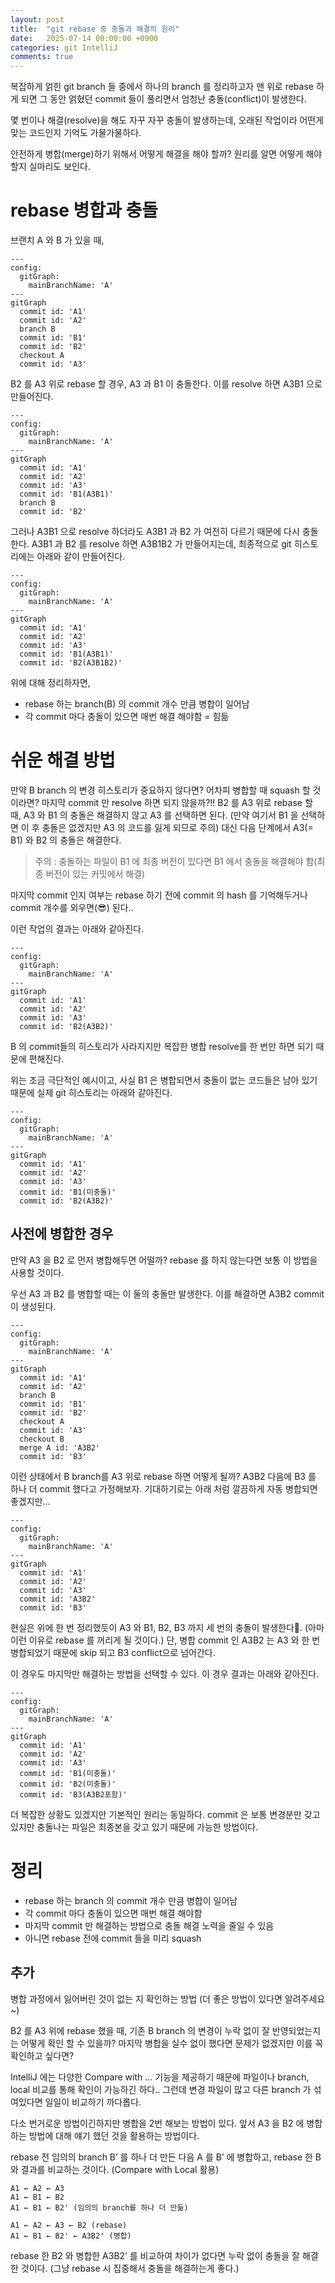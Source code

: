 ```yaml
---
layout: post
title:  "git rebase 중 충돌과 해결의 원리"
date:   2025-07-14 00:00:00 +0900
categories: git IntelliJ
comments: true
---
```


복잡하게 얽힌 git branch 들 중에서 하나의 branch 를 정리하고자 맨 위로 rebase 하게 되면 그 동안 얽혔던 commit 들이 풀리면서 엄청난 충돌(conflict)이 발생한다.

몇 번이나 해결(resolve)을 해도 자꾸 자꾸 충돌이 발생하는데, 오래된 작업이라 어떤게 맞는 코드인지 기억도 가물가물하다.

안전하게 병합(merge)하기 위해서 어떻게 해결을 해야 할까? 원리를 알면 어떻게 해야 할지 실마리도 보인다.

# rebase 병합과 충돌

브랜치 A 와 B 가 있을 때,

```mermaid
---
config:
  gitGraph:
    mainBranchName: 'A'
---
gitGraph
  commit id: 'A1'
  commit id: 'A2'
  branch B
  commit id: 'B1'
  commit id: 'B2'
  checkout A
  commit id: 'A3'
```

B2 를 A3 위로 rebase 할 경우, A3 과 B1 이 충돌한다. 이를 resolve 하면 A3B1 으로 만들어진다.

```mermaid
---
config:
  gitGraph:
    mainBranchName: 'A'
---
gitGraph
  commit id: 'A1'
  commit id: 'A2'
  commit id: 'A3'
  commit id: 'B1(A3B1)'
  branch B
  commit id: 'B2'
```

그러나 A3B1 으로 resolve 하더라도 A3B1 과 B2 가 여전히 다르기 때문에 다시 충돌한다. A3B1 과 B2 를 resolve 하면 A3B1B2 가 만들어지는데, 최종적으로 git 히스토리에는 아래와 같이 만들어진다.

```mermaid
---
config:
  gitGraph:
    mainBranchName: 'A'
---
gitGraph
  commit id: 'A1'
  commit id: 'A2'
  commit id: 'A3'
  commit id: 'B1(A3B1)'
  commit id: 'B2(A3B1B2)'
```

위에 대해 정리하자면,

- rebase 하는 branch(B) 의 commit 개수 만큼 병합이 일어남
- 각 commit 마다 충돌이 있으면 매번 해결 해야함 = 힘듦

# 쉬운 해결 방법

만약 B branch 의 변경 히스토리가 중요하지 않다면? 어차피 병합할 때 squash 할 것이라면? 마지막 commit 만 resolve 하면 되지 않을까?!!
B2 를 A3 위로 rebase 할 때, A3 와 B1 의 충돌은 해결하지 않고 A3 를 선택하면 된다. (만약 여기서 B1 을 선택하면 이 후 충돌은 없겠지만 A3 의 코드를 잃게 되므로 주의)
대신 다음 단계에서 A3(= B1) 와 B2 의 충돌은 해결한다.

> 주의 : 충돌하는 파일이 B1 에 최종 버전이 있다면 B1 에서 충돌을 해결해야 함(최종 버전이 있는 커밋에서 해결)
> 

마지막 commit 인지 여부는 rebase 하기 전에 commit 의 hash 를 기억해두거나 commit 개수를 외우면(😎) 된다..

이런 작업의 결과는 아래와 같아진다.

```mermaid
---
config:
  gitGraph:
    mainBranchName: 'A'
---
gitGraph
  commit id: 'A1'
  commit id: 'A2'
  commit id: 'A3'
  commit id: 'B2(A3B2)'
```

B 의 commit들의 히스토리가 사라지지만 복잡한 병합 resolve를 한 번만 하면 되기 때문에 편해진다.

위는 조금 극단적인 예시이고, 사실 B1 은 병합되면서 충돌이 없는 코드들은 남아 있기 때문에 실제 git 히스토리는 아래와 같아진다.

```mermaid
---
config:
  gitGraph:
    mainBranchName: 'A'
---
gitGraph
  commit id: 'A1'
  commit id: 'A2'
  commit id: 'A3'
  commit id: 'B1(미충돌)'
  commit id: 'B2(A3B2)'
```

## 사전에 병합한 경우

만약 A3 을 B2 로 먼저 병합해두면 어떨까? rebase 를 하지 않는다면 보통 이 방법을 사용할 것이다.

우선 A3 과 B2 를 병합할 때는 이 둘의 충돌만 발생한다. 이를 해결하면 A3B2 commit 이 생성된다.

```mermaid
---
config:
  gitGraph:
    mainBranchName: 'A'
---
gitGraph
  commit id: 'A1'
  commit id: 'A2'
  branch B
  commit id: 'B1'
  commit id: 'B2'
  checkout A
  commit id: 'A3'
  checkout B
  merge A id: 'A3B2'
  commit id: 'B3'

```

이런 상태에서 B branch를 A3 위로 rebase 하면 어떻게 될까? A3B2 다음에 B3 를 하나 더 commit 했다고 가정해보자. 기대하기로는 아래 처럼 깔끔하게 자동 병합되면 좋겠지만…

```mermaid
---
config:
  gitGraph:
    mainBranchName: 'A'
---
gitGraph
  commit id: 'A1'
  commit id: 'A2'
  commit id: 'A3'
  commit id: 'A3B2'
  commit id: 'B3'
```

현실은 위에 한 번 정리했듯이 A3 와 B1, B2, B3 까지 세 번의 충돌이 발생한다🥹. (아마 이런 이유로 rebase 를 꺼리게 될 것이다.) 단, 병합 commit 인 A3B2 는 A3 와 한 번 병합되었기 때문에 skip 되고 B3 conflict으로 넘어간다.

이 경우도 마지막만 해결하는 방법을 선택할 수 있다. 이 경우 결과는 아래와 같아진다.

```mermaid
---
config:
  gitGraph:
    mainBranchName: 'A'
---
gitGraph
  commit id: 'A1'
  commit id: 'A2'
  commit id: 'A3'
  commit id: 'B1(미충돌)'
  commit id: 'B2(미충돌)'
  commit id: 'B3(A3B2포함)'
```

더 복잡한 상황도 있겠지만 기본적인 원리는 동일하다. commit 은 보통 변경분만 갖고 있지만 충돌나는 파일은 최종본을 갖고 있기 때문에 가능한 방법이다.

# 정리

- rebase 하는 branch 의 commit 개수 만큼 병합이 일어남
- 각 commit 마다 충돌이 있으면 매번 해결 해야함
- 마지막 commit 만 해결하는 방법으로 충돌 해결 노력을 줄일 수 있음
- 아니면 rebase 전에 commit 들을 미리 squash

## 추가

병합 과정에서 잃어버린 것이 없는 지 확인하는 방법
(더 좋은 방법이 있다면 알려주세요~)

B2 를 A3 위에 rebase 했을 때, 기존 B branch 의 변경이 누락 없이 잘 반영되었는지는 어떻게 확인 할 수 있을까? 마지막 병합을 실수 없이 했다면 문제가 없겠지만 이를 꼭 확인하고 싶다면?

IntelliJ 에는 다양한 Compare with … 기능을 제공하기 때문에 파일이나 branch, local 비교를 통해 확인이 가능하긴 하다.. 그런데 변경 파일이 많고 다른 branch 가 섞여있다면 일일이 비교하기 까다롭다.

다소 번거로운 방법이긴하지만 병합을 2번 해보는 방법이 있다. 앞서 A3 을 B2 에 병합 하는 방법에 대해 얘기 했던 것을 활용하는 방법이다.

rebase 전 임의의 branch B’ 를 하나 더 만든 다음 A 를 B’ 에 병합하고, rebase 한 B 와 결과를 비교하는 것이다. (Compare with Local 활용)

```
A1 ← A2 ← A3
A1 ← B1 ← B2
A1 ← B1 ← B2' (임의의 branch를 하나 더 만듦)

A1 ← A2 ← A3 ← B2 (rebase)
A1 ← B1 ← B2' ← A3B2' (병합)
```

rebase 한 B2 와 병합한 A3B2’ 를 비교하여 차이가 없다면 누락 없이 충돌을 잘 해결한 것이다. (그냥 rebase 시 집중해서 충돌을 해결하는게 좋다.)